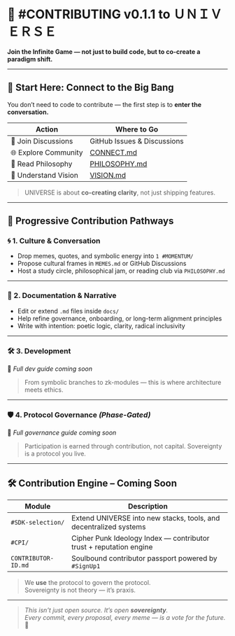 # 🤝 #CONTRIBUTING v0.1.1 to ＵＮＩＶＥＲＳＥ  
**Join the Infinite Game — not just to build code, but to co-create a paradigm shift.**

---

## 🌌 Start Here: Connect to the Big Bang

You don’t need to code to contribute — the first step is to **enter the conversation.**

| Action                | Where to Go                                  |
|-----------------------|----------------------------------------------|
| 💬 Join Discussions   | GitHub Issues & Discussions                  |
| 🌐 Explore Community  | [CONNECT.md](docs/CONNECT.md)                |
| 🧠 Read Philosophy    | [PHILOSOPHY.md](docs/PHILOSOPHY.md)          |
| 📜 Understand Vision  | [VISION.md](docs/VISION.md)                  |

> UNIVERSE is about **co-creating clarity**, not just shipping features.

---

## 🧭 Progressive Contribution Pathways

### 🌀 1. Culture & Conversation  
- Drop memes, quotes, and symbolic energy into `1 #MOMENTUM/`  
- Propose cultural frames in `MEMES.md` or GitHub Discussions  
- Host a study circle, philosophical jam, or reading club via `PHILOSOPHY.md`

---

### 📜 2. Documentation & Narrative  
- Edit or extend `.md` files inside `docs/`  
- Help refine governance, onboarding, or long-term alignment principles  
- Write with intention: poetic logic, clarity, radical inclusivity  

---

### 🛠 3. Development  
🔧 *Full dev guide coming soon*  
> From symbolic branches to zk-modules — this is where architecture meets ethics.

---

### 🛡 4. Protocol Governance *(Phase-Gated)*  
🧬 *Full governance guide coming soon*  
> Participation is earned through contribution, not capital. Sovereignty is a protocol you live.

---

## 🛠 Contribution Engine – Coming Soon

| Module                | Description                                                        |
|-----------------------|--------------------------------------------------------------------|
| `#SDK-selection/`     | Extend UNIVERSE into new stacks, tools, and decentralized systems  |
| `#CPI/`               | Cipher Punk Ideology Index — contributor trust + reputation engine |
| `CONTRIBUTOR-ID.md`   | Soulbound contributor passport powered by `#SignUp1`               |

> We **use** the protocol to govern the protocol.  
> Sovereignty is not theory — it’s praxis.  

---
 
> _This isn’t just open source. It’s open **sovereignty**._  
> _Every commit, every proposal, every meme — is a vote for the future._ 🌌
